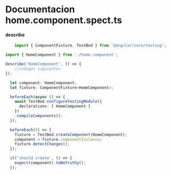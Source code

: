 # Documentacion home.component.spect.ts

#### describe 
``` ts
    import { ComponentFixture, TestBed } from '@angular/core/testing';
``` 

``` ts
import { HomeComponent } from './home.component';
``` 

``` ts
describe('HomeComponent', () => {
    //codigos siguientes
});
``` 

``` ts
  let component: HomeComponent;
  let fixture: ComponentFixture<HomeComponent>;
``` 

``` ts
  beforeEach(async () => {
    await TestBed.configureTestingModule({
      declarations: [ HomeComponent ]
    })
    .compileComponents();
  });
``` 

``` ts
  beforeEach(() => {
    fixture = TestBed.createComponent(HomeComponent);
    component = fixture.componentInstance;
    fixture.detectChanges();
  });
``` 

``` ts
  it('should create', () => {
    expect(component).toBeTruthy();
  });
``` 
